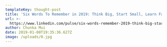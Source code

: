 ```yaml
---
templateKey: thought-post
title: 'Six Words To Remember in 2019: Think Big, Start Small, Learn Fast'
url: >-
  https://www.linkedin.com/pulse/six-words-remember-2019-think-big-start-small-learn-fast-chunka-mui/
author: Chunka Mui
date: 2019-01-08T19:35:36.627Z
image: /uploads/0.jpg
---
```


